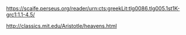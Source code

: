 
https://scaife.perseus.org/reader/urn:cts:greekLit:tlg0086.tlg005.1st1K-grc1:1.1-4.5/

http://classics.mit.edu/Aristotle/heavens.html

